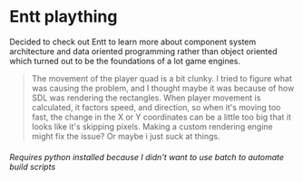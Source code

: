 # Entt plaything

Decided to check out Entt to learn more about component system architecture
and data oriented programming rather than object oriented which turned out to be the foundations of a lot game
engines.


> The movement of the player quad is a bit clunky. I tried to figure what was causing
the problem, and I thought maybe it was because of how SDL
was rendering the rectangles. When player movement is calculated, it factors
speed, and direction, so when it's moving too fast, the change in the X or Y
coordinates can be a little too big that it looks like it's skipping pixels.
Making a custom rendering engine might fix the issue? Or maybe i just suck at things.



###### Requires python installed because I didn't want to use batch to automate build scripts
